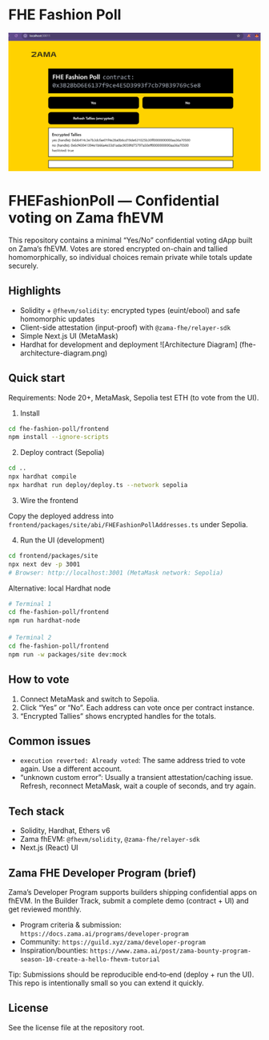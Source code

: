 # FHE Fashion Poll

![FHE Fashion Poll DApp arayüzü](image.png)

FHEFashionPoll — Confidential voting on Zama fhEVM
==================================================

This repository contains a minimal “Yes/No” confidential voting dApp built on Zama’s fhEVM. Votes are stored encrypted on-chain and tallied homomorphically, so individual choices remain private while totals update securely.

Highlights
----------
- Solidity + `@fhevm/solidity`: encrypted types (euint/ebool) and safe homomorphic updates
- Client-side attestation (input-proof) with `@zama-fhe/relayer-sdk`
- Simple Next.js UI (MetaMask)
- Hardhat for development and deployment
![Architecture Diagram] (fhe-architecture-diagram.png)

Quick start
-----------
Requirements: Node 20+, MetaMask, Sepolia test ETH (to vote from the UI).

1) Install

```bash
cd fhe-fashion-poll/frontend
npm install --ignore-scripts
```

2) Deploy contract (Sepolia)

```bash
cd ..
npx hardhat compile
npx hardhat run deploy/deploy.ts --network sepolia
```

3) Wire the frontend

Copy the deployed address into `frontend/packages/site/abi/FHEFashionPollAddresses.ts` under Sepolia.

4) Run the UI (development)

```bash
cd frontend/packages/site
npx next dev -p 3001
# Browser: http://localhost:3001 (MetaMask network: Sepolia)
```

Alternative: local Hardhat node

```bash
# Terminal 1
cd fhe-fashion-poll/frontend
npm run hardhat-node

# Terminal 2
cd fhe-fashion-poll/frontend
npm run -w packages/site dev:mock
```

How to vote
-----------
1. Connect MetaMask and switch to Sepolia.
2. Click “Yes” or “No”. Each address can vote once per contract instance.
3. “Encrypted Tallies” shows encrypted handles for the totals.

Common issues
-------------
- `execution reverted: Already voted`: The same address tried to vote again. Use a different account.
- “unknown custom error”: Usually a transient attestation/caching issue. Refresh, reconnect MetaMask, wait a couple of seconds, and try again.

Tech stack
----------
- Solidity, Hardhat, Ethers v6
- Zama fhEVM: `@fhevm/solidity`, `@zama-fhe/relayer-sdk`
- Next.js (React) UI

Zama FHE Developer Program (brief)
----------------------------------
Zama’s Developer Program supports builders shipping confidential apps on fhEVM. In the Builder Track, submit a complete demo (contract + UI) and get reviewed monthly.

- Program criteria & submission: `https://docs.zama.ai/programs/developer-program`
- Community: `https://guild.xyz/zama/developer-program`
- Inspiration/bounties: `https://www.zama.ai/post/zama-bounty-program-season-10-create-a-hello-fhevm-tutorial`

Tip: Submissions should be reproducible end‑to‑end (deploy + run the UI). This repo is intentionally small so you can extend it quickly.

License
-------
See the license file at the repository root.